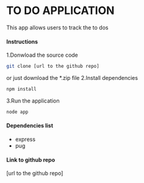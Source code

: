 # TO DO APPLICATION

This app allows users to track the to dos

#### Instructions
1.Donwload the source code
```bash
git clone [url to the github repo]
```
or just download the *.zip file
2.Install dependencies
```bash
npm install
```
3.Run the application
```bash
node app
```

#### Dependencies list
- express
- pug

#### Link to github repo
[url to the github repo]